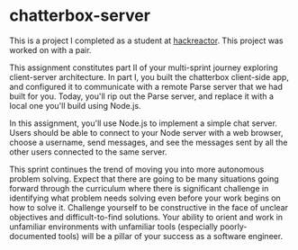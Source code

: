 # chatterbox-server
This is a project I completed as a student at [hackreactor](http://hackreactor.com). This project was worked on with a pair.

This assignment constitutes part II of your multi-sprint journey exploring client-server architecture. In part I, you built the chatterbox client-side app, and configured it to communicate with a remote Parse server that we had built for you. Today, you'll rip out the Parse server, and replace it with a local one you'll build using Node.js.

In this assignment, you'll use Node.js to implement a simple chat server. Users should be able to connect to your Node server with a web browser, choose a username, send messages, and see the messages sent by all the other users connected to the same server.

This sprint continues the trend of moving you into more autonomous problem solving. Expect that there are going to be many situations going forward through the curriculum where there is significant challenge in identifying what problem needs solving even before your work begins on how to solve it. Challenge yourself to be constructive in the face of unclear objectives and difficult-to-find solutions. Your ability to orient and work in unfamiliar environments with unfamiliar tools (especially poorly-documented tools) will be a pillar of your success as a software engineer.

